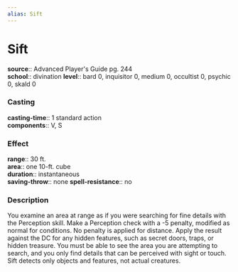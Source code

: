 ```yaml
---
alias: Sift
---
```


# Sift 

**source**:: Advanced Player's Guide pg. 244  
**school**:: divination
**level**:: bard 0, inquisitor 0, medium 0, occultist 0, psychic 0, skald 0

### Casting 

**casting-time**:: 1 standard action  
**components**:: V, S

### Effect 

**range**:: 30 ft.  
**area**:: one 10-ft. cube  
**duration**:: instantaneous  
**saving-throw**:: none
**spell-resistance**:: no

### Description 

You examine an area at range as if you were searching for fine details with the Perception skill. Make a Perception check with a -5 penalty, modified as normal for conditions. No penalty is applied for distance. Apply the result against the DC for any hidden features, such as secret doors, traps, or hidden treasure. You must be able to see the area you are attempting to search, and you only find details that can be perceived with sight or touch. Sift detects only objects and features, not actual creatures.
